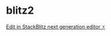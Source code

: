 # blitz2

[Edit in StackBlitz next generation editor ⚡️](https://stackblitz.com/~/github.com/ssangala/blitz2)
